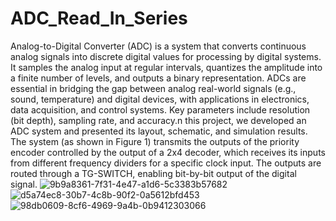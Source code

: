 # ADC_Read_In_Series
 Analog-to-Digital Converter (ADC) is a system that converts continuous analog signals into discrete digital values for processing by digital systems. It samples the analog input at regular intervals, quantizes the amplitude into a finite number of levels, and outputs a binary representation. ADCs are essential in bridging the gap between analog real-world signals (e.g., sound, temperature) and digital devices, with applications in electronics, data acquisition, and control systems. Key parameters include resolution (bit depth), sampling rate, and accuracy.n this project, we developed an ADC system and presented its layout, schematic, and simulation results.
The system (as shown in Figure 1) transmits the outputs of the priority encoder controlled by the output of a 2x4 decoder, which receives its inputs from different frequency dividers for a specific clock input. The outputs are routed through a TG-SWITCH, enabling bit-by-bit output of the digital signal.
![9b9a8361-7f31-4e47-a1d6-5c3383b57682](https://github.com/user-attachments/assets/b23139c2-1458-4c37-b83e-41dbcf42ad27)
![d5a74ec8-30b7-4c8b-90f2-0a5612bfd453](https://github.com/user-attachments/assets/035dc9cd-8333-4f3d-9256-c706d5d05066)
![98db0609-8cf6-4969-9a4b-0b9412303066](https://github.com/user-attachments/assets/58c5e5e2-99a2-44ee-9b82-85116652fc1c)
